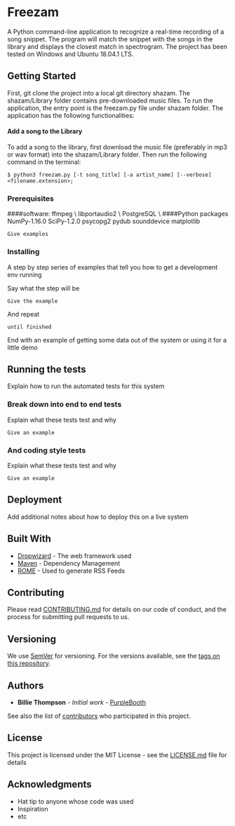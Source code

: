 # Freezam
A Python command-line application to recognize a real-time recording of a song snippet. The program will match the snippet with the songs in the library and displays the closest match in spectrogram. The project has been tested on Windows and Ubuntu 18.04.1 LTS.

## Getting Started
First, git clone the project into a local git directory shazam. The shazam/Library folder contains pre-downloaded music files. To run the application, the entry point is the freezam.py file under shazam folder. The application has the following functionalities:

#### Add a song to the Library
To add a song to the library, first download the music file (preferably in mp3 or wav format) into the shazam/Library folder. Then run the following command in the terminal: 
```
$ python3 freezam.py [-t song_title] [-a artist_name] [--verbose] <filename.extension>;
```

### Prerequisites
####software:
ffmpeg \\
libportaudio2 \\
PostgreSQL \\
####Python packages
NumPy-1.16.0
SciPy-1.2.0
psycopg2
pydub
sounddevice
matplotlib
```
Give examples
```

### Installing

A step by step series of examples that tell you how to get a development env running

Say what the step will be

```
Give the example
```

And repeat

```
until finished
```

End with an example of getting some data out of the system or using it for a little demo

## Running the tests

Explain how to run the automated tests for this system

### Break down into end to end tests

Explain what these tests test and why

```
Give an example
```

### And coding style tests

Explain what these tests test and why

```
Give an example
```

## Deployment

Add additional notes about how to deploy this on a live system

## Built With

* [Dropwizard](http://www.dropwizard.io/1.0.2/docs/) - The web framework used
* [Maven](https://maven.apache.org/) - Dependency Management
* [ROME](https://rometools.github.io/rome/) - Used to generate RSS Feeds

## Contributing

Please read [CONTRIBUTING.md](https://gist.github.com/PurpleBooth/b24679402957c63ec426) for details on our code of conduct, and the process for submitting pull requests to us.

## Versioning

We use [SemVer](http://semver.org/) for versioning. For the versions available, see the [tags on this repository](https://github.com/your/project/tags). 

## Authors

* **Billie Thompson** - *Initial work* - [PurpleBooth](https://github.com/PurpleBooth)

See also the list of [contributors](https://github.com/your/project/contributors) who participated in this project.

## License

This project is licensed under the MIT License - see the [LICENSE.md](LICENSE.md) file for details

## Acknowledgments

* Hat tip to anyone whose code was used
* Inspiration
* etc

